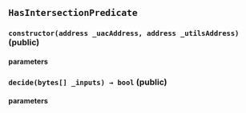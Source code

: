 ## `HasIntersectionPredicate`



### `constructor(address _uacAddress, address _utilsAddress)` (public)



#### parameters
### `decide(bytes[] _inputs) → bool` (public)



#### parameters
